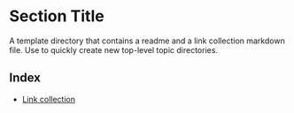 # Section Title
A template directory that contains a readme and a link collection markdown file. Use to quickly create new top-level topic directories.

## Index
- [Link collection](links.md)

